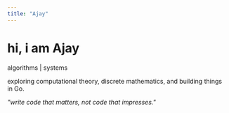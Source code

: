 ```yaml
---
title: "Ajay"
---
```


# hi, i am Ajay

algorithms | systems

exploring computational theory, discrete mathematics, and building things in Go.

_"write code that matters, not code that impresses."_
